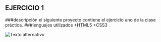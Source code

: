## EJERCICIO 1
###descripción
el siguiente proyecto contiene el ejercicio uno de la clase práctica.
###lenguajes utilizados
+HTML5
+CSS3

![Texto alternativo](../assets/imgs/img1.png "Título alternativo")
